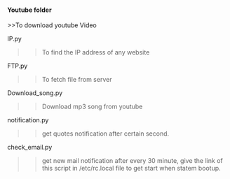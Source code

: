 <h4> Youtube folder </h4>
>>To download youtube Video

IP.py
>> To find the IP address of any website

FTP.py
>> To fetch file from server

Download_song.py
>>Download mp3 song from youtube

notification.py
>> get quotes notification after certain second.

check_email.py
>> get new mail notification after every 30 minute, give the link of this script in /etc/rc.local file to get start when statem bootup.



